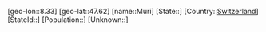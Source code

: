 ﻿---
location: [47.62,8.33]
type: City
tags:
- geo/City


SpocWebEntityId: 32632
isDeleted: false
confidential: public

---
[geo-lon::8.33]
[geo-lat::47.62]
[name::Muri]
[State::]
[Country::[Switzerland](geo/Continent/Europe/Switzerland.md)]
[StateId::]
[Population::]
[Unknown::]

